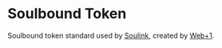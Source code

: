 # Soulbound Token
Soulbound token standard used by [Soulink](https://soul.ink), created by [Web+1](https://soul.ink/webplusone.eth).
